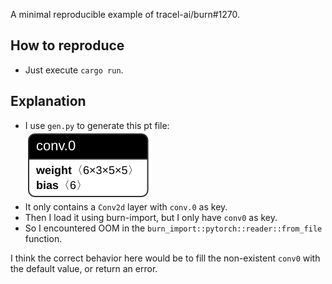 A minimal reproducible example of tracel-ai/burn#1270.

## How to reproduce

- Just execute `cargo run`.

## Explanation

- I use `gen.py` to generate this pt file:<br />
  ![](foo.pt.png)
- It only contains a `Conv2d` layer with `conv.0` as key.
- Then I load it using burn-import, but I only have `conv0` as key.
- So I encountered OOM in the `burn_import::pytorch::reader::from_file` function.

I think the correct behavior here would be to fill the non-existent `conv0` with the default value, or return an error.
